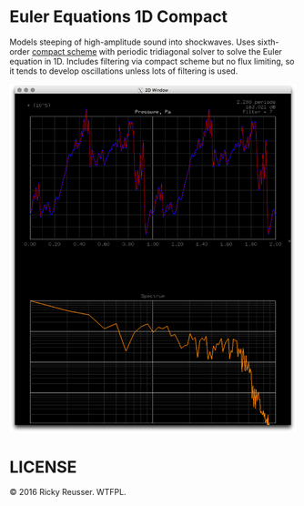 # Euler Equations 1D Compact

Models steeping of high-amplitude sound into shockwaves. Uses sixth-order [compact scheme](http://www.math.colostate.edu/~yzhou/course/math750_fall2009/Lele_1992JCP.pdf) with periodic tridiagonal solver to solve the Euler equation in 1D. Includes filtering via compact scheme but no flux limiting, so it tends to develop oscillations unless lots of filtering is used.

![screenshot](./screenshot.png)

# LICENSE

&copy; 2016 Ricky Reusser. WTFPL.
